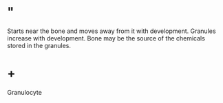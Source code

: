 # "

Starts near the bone and moves away from it with development.
Granules increase with development.
Bone may be the source of the chemicals stored in the granules.

# +

Granulocyte
